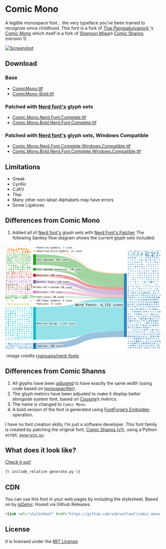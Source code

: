 # Comic Mono
A legible monospace font... the very typeface you’ve been trained to recognize since childhood. This font is a fork of [Thai Pangsakulyanont ](https://github.com/dtinth)'s [Comic Mono](https://github.com/dtinth/comic-mono-font) which itself is a fork of [Shannon Miwa](https://github.com/shannpersand)’s [Comic Shanns](https://github.com/shannpersand/comic-shanns) (version 1).

<p class="website-hidden">
  <a href="https://dtinth.github.io/comic-mono-font/">
    <img src="https://repository-images.githubusercontent.com/164606802/cd83d680-894c-11e9-83f7-c353c70df1cb" alt="Screenshot">
  </a>
</p>

## Download
### Base
- [ComicMono.ttf](https://dtinth.github.io/comic-mono-font/ComicMono.ttf)
- [ComicMono-Bold.ttf](https://dtinth.github.io/comic-mono-font/ComicMono-Bold.ttf)

### Patched with [Nerd font's](https://github.com/dtinth/comic-mono-font) glyph sets
- [Comic.Mono.Nerd.Font.Complete.ttf](https://github.com/vibrantleaf/comic-mono-font-NF/releases/download/2022-12-3/Comic.Mono.Nerd.Font.Complete.ttf)
- [Comic.Mono.Bold.Nerd.Font.Complete.ttf](https://github.com/vibrantleaf/comic-mono-font-NF/releases/download/2022-12-3/Comic.Mono.Bold.Nerd.Font.Complete.ttf)

### Patched with [Nerd font's](https://github.com/dtinth/comic-mono-font) glyph sets, Windows Compatible 
- [Comic.Mono.Nerd.Font.Complete.Windows.Compatible.ttf](https://github.com/vibrantleaf/comic-mono-font-NF/releases/download/2022-12-3/Comic.Mono.Nerd.Font.Complete.Windows.Compatible.ttf)
- [Comic.Mono.Bold.Nerd.Font.Complete.Windows.Compatible.ttf](https://github.com/vibrantleaf/comic-mono-font-NF/releases/download/2022-12-3/Comic.Mono.Bold.Nerd.Font.Complete.Windows.Compatible.ttf)

## Limitations 
- Greak
- Cyrillic
- CJKV
- Thai
- Many other non-latian Alphabets may have errors
- Some Ligatures

## Differences from Comic Mono
1. Added all of [Nerd font's](https://github.com/dtinth/comic-mono-font) glyph sets with [Nerd Font's Patcher](https://github.com/NerdFonts/patcher)
The following Sankey flow diagram shows the current glyph sets included:

![Sankey flow diagram showing the current glyph sets included](https://raw.githubusercontent.com/ryanoasis/nerd-fonts/master/images/sankey-glyphs-combined-diagram.svg) -image credits [ryanoasis/nerd-fonts](https://github.com/ryanoasis/nerd-fonts)

## Differences from Comic Shanns
1. All glyphs have been [adjusted](https://www.reddit.com/r/programming/comments/kj0prs/comic_mono_font/ghc7krt/?utm_source=reddit&utm_medium=web2x&context=3) to have exactly the same width (using code based on [monospacifier](https://github.com/cpitclaudel/monospacifier)).
2. The glyph metrics have been adjusted to make it display better alongside system font, based on [Cousine](https://fonts.google.com/specimen/Cousine)’s metrics.
3. The name is changed to `Comic Mono`.
4. A bold version of the font is generated using [FontForge’s Embolden](https://fontforge.github.io/Styles.html#Embolden) operation.

I have no font creation skills; I’m just a software developer. This font family is created by patching the original font, [Comic Shanns (v1)](https://github.com/shannpersand/comic-shanns), using a Python script, [`generate.py`](generate.py).

## What does it look like?
<p class="website-hidden">
  <a href="https://dtinth.github.io/comic-mono-font/#what-does-it-look-like">
    Check it out!
  </a>
</p>

```python
{% include_relative generate.py %}
```

## CDN
You can use this font in your web pages by including the stylesheet. Based on by [jsDelivr](https://www.jsdelivr.com/package/npm/comic-mono). Hosed via Github Releases. 
```html
<link rel="stylesheet" href="https://github.com/vibrantleaf/comic-mono-font-NF/releases/download/2022-12-3/comic-mono-font-NF.css">
```

## License
It is licensed under the [MIT License](LICENSE).
